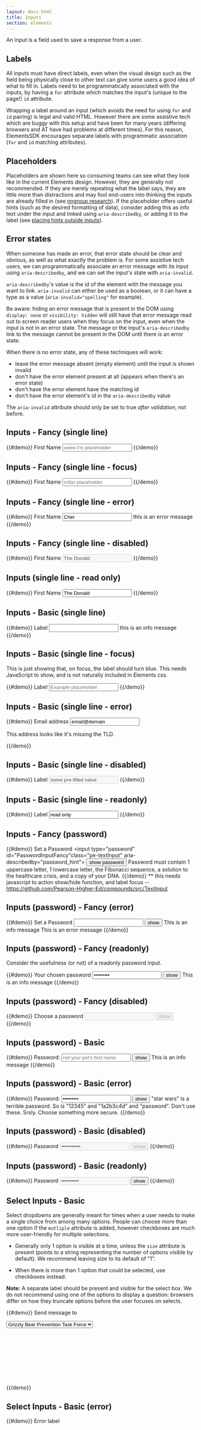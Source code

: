 ```yaml
---
layout: docs.html
title: Inputs
section: elements
---
```


An input is a field used to save a response from a user.

## Labels
All inputs must have direct labels, even when the visual design such as the field being physically close to other text can give some users a good idea of what to fill in. Labels need to be programmatically associated with the inputs, by having a `for` attribute which matches the input's (unique to the page!) `id` attribute.

Wrapping a label around an input (which avoids the need for using `for` and `id` pairing) is legal and valid HTML. However there are some assistive tech which are buggy with this setup and have been for many years (differing browsers and AT have had problems at different times). For this reason, ElementsSDK encourages separate labels with programmatic association (`for` and `id` matching attributes).

## Placeholders 

Placeholders are shown here so consuming teams can see what they look like in the current Elements design. However, they are generally not recommended. If they are merely repeating what the label says, they are little more than distractions and may fool end-users into thinking the inputs are already filled in (see <a href="https://www.nngroup.com/articles/form-design-placeholders/">nngroup research</a>). If the placeholder offers useful hints (such as the desired formatting of data), consider adding this as info text under the input and linked using `aria-describedby`, or adding it to the label (see <a href="https://www.digitalgov.gov/2014/11/24/placeholder-text-think-outside-the-box/">placing hints outside inputs</a>).

## Error states

When someone has made an error, that error state should be clear and obvious, as well as what exactly the problem is. For some assistive tech users, we can programmatically associate an error message with its input using `aria-describedby`, and we can set the input's state with `aria-invalid`.

`aria-describedby`'s value is the id of the element with the message you want to link. `aria-invalid` can either be used as a boolean, or it can have a type as a value (`aria-invalid="spelling"` for example).

Be aware: hiding an error message that is present in the DOM using `display: none` or `visibility: hidden` will still have that error message read out to screen reader users when they focus on the input, even when the input is not in an error state.
The message or the input's `aria-describedby` link to the message cannot be present in the DOM until there *is* an error state. 

When there is no error state, any of these techniques will work: 
* leave the error message absent (empty element) until the input is shown invalid
* don't have the error element present at all (appears when there's an error state)
* don't have the error element have the matching id
* don't have the error element's id in the `aria-describedby` value

The `aria-invalid` attribute should only be set to true *after validation*, not before.

## Inputs - Fancy (single line)

{{#demo}}
 <label class="pe-textLabelInput__label" for="name1">First Name</label>
 <input type="text" class="pe-textInput" id="name1" placeholder="weee I'm placeholder">
 <span class="pe-input_underline"></span>
{{/demo}}

## Inputs - Fancy (single line - focus)

{{#demo}}
 <label class="pe-textLabelInput__label--label_focus" for="name1_again">First Name</label>
 <input type="text" class="pe-textInput" id="name1_again" placeholder="m0ar placeholder">
 <span class="pe-input_underline"></span>
{{/demo}}

## Inputs - Fancy (single line - error)

{{#demo}}
 <label class="pe-textLabelInput__label--label_error" for="name2">First Name</label>
 <input type="text" class="pe-textInput--input_error" id="name2" value="Cher" aria-describedby="someError" aria-invalid="true">
 <span class="pe-inputError_underline"></span>
 <span id="someError" class="pe-input--error_message">this is an error message</span>
{{/demo}}

## Inputs - Fancy (single line - disabled)

{{#demo}}
 <label class="pe-textLabelInput__label--label-disabled" for="name3">First Name</label>
 <input type="text" class="pe-textInput" id="name3" value="The Donald" disabled>
{{/demo}}

## Inputs (single line - read only)

{{#demo}}
 <label class="pe-textLabelInput__label" for="name4">First Name</label>
 <input type="text" class="pe-textInput--input_readonly" id="name4" value="The Donald" readonly>
{{/demo}}


## Inputs - Basic (single line)

{{#demo}}
  <label class="pe-textLabelInput__label" for="anInput">Label</label>
  <input type="text" class="pe-textInput--basic" id="anInput" aria-describedby="someHint">
 <span id="someHint" class="pe-input--info_message">this is an info message</span>
{{/demo}}

## Inputs - Basic (single line - focus)

This is just showing that, on focus, the label should turn blue. This needs JavaScript to show, and is not naturally included in Elements css.

{{#demo}}
  <label class="pe-textLabelInput__label--label_focus" for="anotherInput">Label</label>
  <input type="text" class="pe-textInput--basic" id="anotherInput" placeholder="Example placeholder">
{{/demo}}

## Inputs - Basic (single line - error)

{{#demo}}
  <label class="pe-textLabelInput__label--label_error" for="emailz">Email address</label>
  <input type="text" class="pe-textInput--basic_error" id="emailz" value="email@domain" aria-invalid="true" aria-describedby="no_tld_error">
  <p id="no_tld_error" class="pe-input--error_message">This address looks like it's missing the TLD.</p>
{{/demo}}

## Inputs - Basic (single line - disabled)

{{#demo}}
  <label class="pe-textLabelInput__label--label-disabled" for="x">Label</label>
  <input type="text" class="pe-textInput--basic" id="x" disabled value="some pre-filled value">
{{/demo}}

## Inputs - Basic (single line - readonly)

{{#demo}}
  <label class="pe-textLabelInput__label" for="y">Label</label>
  <input type="text" class="pe-textInput--input_readonly" id="y" value="read only" readonly>
{{/demo}}

## Inputs - Fancy (password)

{{#demo}}
  <label for="PasswordInputFancy" class="pe-textLabelInput__label">Set a Password</label>
  <input type="password" id="PasswordInputFancy"class="pe-textInput" aria-describedby="password_hint">
  <span class="pe-input_underline"></span>
  <button type="button" id="showbutton-PasswordInputFancy" class="pe-textInput__showButton">show<span class="pe-sr-only"> password</span></button>
  <span id="password_hint" class="pe-input--info_message">Password must contain 1 uppercase letter, 1 lowercase letter, the Fibonacci sequence, a solution to the healthcare crisis, and a copy of your DNA.</span>
{{/demo}}
** this needs javascript to action show/hide function, and label focus --
 <a href="https://github.com/Pearson-Higher-Ed/compounds/src/PasswordInput">https://github.com/Pearson-Higher-Ed/compounds/src/TextInput</a>

 ## Inputs (password) - Fancy (error)

 {{#demo}}
   <label for="PasswordInputFancyError" class="pe-textLabelInput__label--label_error">Set a Password</label>
   <input type="password" id="PasswordInputFancyError" class="pe-textInput--input_error" aria-describedby="password_error2 password_hint2" aria-invalid="true">
   <span class="pe-inputError_underline"></span>
   <button type="button" id="showbutton-PasswordInputFancyError" class="pe-textInput__showButton--error">show</button>
  <span id="password_hint2" class="pe-input--info_message">This is an info message</span>
  <span id="password_error2" class="pe-input--error_message">This is an error message</span>
 {{/demo}}

 ## Inputs (password) - Fancy (readonly)

Consider the usefulness (or not) of a readonly password input.

 {{#demo}}
  <label for="PasswordInputFancyReadOnly" class="pe-textLabelInput__label">Your chosen password</label>
  <input type="password" id="PasswordInputFancyReadOnly" readonly class="pe-textInput--input_readonly" aria-describedby="password_hint3" value="*********">
  <button type="button" id="showbutton-PasswordInputFancyReadOnly" class="pe-textInput__showButton">show</button>
  <span id="password_hint3" class="pe-input--info_message">This is an info message</span>
 {{/demo}}

 ## Inputs (password) - Fancy (disabled)

 {{#demo}}
  <label for="PasswordInputFancyDisabled" class="pe-textLabelInput__label--label-disabled">Choose a password</label>
  <input type="password" id="PasswordInputFancyDisabled" disabled class="pe-textInput">
  <span class=""></span>
  <button type="button" id="showbutton-PasswordInputFancyDisabled" disabled class="pe-textInput__showButton--disabled">show</button>
 {{/demo}}

 ## Inputs (password) - Basic

 {{#demo}}
  <label for="PasswordInputBasic" class="pe-textLabelInput__label">Password: </label>
  <input type="password" id="PasswordInputBasic" placeholder="not your pet's first name" class="pe-textInput--basic">
  <span class=""></span>
  <button type="button" id="showbutton-PasswordInputBasic" class="pe-textInput__showButton-basic">show</button>
  <span id="pw_hint" class="pe-input--info_message">This is an info message</span>
  <span id="pw_error" class="pe-input--error_message"></span>
 {{/demo}}

 ## Inputs (password) - Basic (error)

 {{#demo}}
  <label for="PasswordInputBasicError" class="pe-textLabelInput__label--label_error">Password: </label>
  <input type="password" id="PasswordInputBasicError" value="star wars" class="pe-textInput--basic_error" aria-invalid="true" aria-describedby="pw_error2 pw_hint2">
  <span class=""></span>
  <button type="button" id="showbutton-PasswordInputBasicError" class="pe-textInput__showButton-basic">show</button>
  <span id="pw_hint2" class="pe-input--info_message">"star wars" is a terrible password. So is "12345" and "1a2b3c4d" and "password". Don't use these.</span>
  <span id="pw_error2" class="pe-input--error_message">Srsly. Choose something more secure.</span>
 {{/demo}}

 ## Inputs (password) - Basic (disabled)

 {{#demo}}
  <label for="PasswordInputBasicDisabled" class="pe-textLabelInput__label--label-disabled">Password</label>
  <input type="password" id="PasswordInputBasicDisabled" value="***********" disabled class="pe-textInput--basic">
  <span class=""></span>
  <button type="button" id="showbutton-PasswordInputBasicDisabled" disabled class="pe-textInput__showButton-basic--disabled">show</button>
 {{/demo}}

 ## Inputs (password) - Basic (readonly)

 {{#demo}}
  <label for="PasswordInputBasicReadOnly" class="pe-textLabelInput__label">Password</label>
  <input type="password" id="PasswordInputBasicReadOnly" value="**********" disabled readonly="" class="pe-textInput--input_readonly">
  <button type="button" id="showbutton-PasswordInputBasicReadOnly" class="pe-textInput__showButton">show</button>
 {{/demo}}


## Select Inputs - Basic

Select dropdowns are generally meant for times when a user needs to make a single choice from among many options. People can choose more than one option if the `mutliple` attribute is added, however checkboxes are much more user-friendly for multiple selections.

- Generally only 1 option is visible at a time, unless the `size` attribute is present (points to a string representing the number of options visible by default). We recommend leaving size to its default of "1".

- When there is more than 1 option that could be selected, use checkboxes instead.

**Note:** A separate label should be present and visible for the select box. We do not recommend using one of the options to display a question: browsers differ on how they truncate options before the user focuses on selects.

{{#demo}}
<label class="pe-textLabelInput__label" for="send_message">Send message to</label>
<div class="pe-select-container">
  <select class="pe-selectInput--basic" id="send_message">
    <option value="GBPTF">Grizzly Bear Prevention Task Force</option>
    <option value="1234B">Boaty McBoatface</option>
    <option value="GDL">GDL</option>
    <option value="LED">LED</option>
  </select>
  <svg aria-hidden="true"
    focusable="false"
    class="pe-icon--dropdown-open-18">
  <use xlink:href="#dropdown-open-18"></use>
  </svg>
</div>
{{/demo}}

## Select Inputs - Basic (error)

{{#demo}}
<label class="pe-textLabelInput__label--label_error" for="fout">Error label</label>
<div class="pe-select-container-error">
  <select class="pe-selectInput--basic" id="fout" aria-describedby="select_error">
    <option value="uno">One</option>
    <option value="dos">Two</option>
    <option value="tres">Three</option>
    <option value="quatro">Four</option>
  </select>
  <svg aria-hidden="true"
    focusable="false"
    class="pe-icon--dropdown-open-18">
  <use xlink:href="#dropdown-open-18"></use>
  </svg>
</div>
<p id="select_error" class="pe-input--error_message">error message</p>

{{/demo}}

## Select Inputs - Basic (disabled)

{{#demo}}
<label class="pe-textLabelInput__label--label-disabled" for="disabled_select">Disabled label</label>
<div class="pe-select-container-disabled">
  <select class="pe-select-container-disabled" id="disabled_select" disabled>
    <option value="uno">One</option>
    <option value="dos">Two</option>
    <option value="tres">Three</option>
    <option value="quatro">Four</option>
  </select>
  <svg aria-hidden="true"
    focusable="false"
    class="pe-icon--dropdown-open-18">
  <use xlink:href="#dropdown-open-18"></use>
  </svg>
</div>

{{/demo}}

## Select Inputs - Basic (readOnly)

Select's don't have a readonly state. To fake it, you would have to remove all the other options with JavaScript.

{{#demo}}
<label class="pe-textLabelInput__label" for="readonly_zomg">Readonly label</label>
<div class="pe-select-container-readonly">
  <select class="pe-select-container-readonly" id="readonly_zomg">
    <option value="tres">Three</option>
  </select>
  <svg aria-hidden="true"
    focusable="false"
    class="pe-icon--dropdown-open-18">
  <use xlink:href="#dropdown-open-18"></use>
  </svg>
</div>
<p id="readonly_hint" class="pe-input--info_message">Only valid with coupon</p>

{{/demo}}

## Select Inputs - fancy

{{#demo}}
<label for="select_fancy" class="pe-textLabelInput__label">Select Label:</label>
   <div class="pe-select-container--fancy">
      <select id="select_fancy" class="pe-selectInput--fancy" aria-describedby="hinty_mchint">
         <option>ipad</option>
         <option>mac</option>
         <option>iphone</option>
      </select>
      <span class="pe-input_underline"></span>
      <svg focusable="false" aria-hidden="true" class="pe-icon--dropdown-open-18">
         <use xlink:href="#dropdown-open-18"></use>
      </svg>
   </div>
   <span id="hinty_mchint" class="pe-input--info_message">This is an info message</span>
{{/demo}}


## Select Inputs - fancy (error)

{{#demo}}
<label for="select_fancy_error" class="pe-textLabelInput__label--label_error">Select Label:</label>
   <div class="pe-select-container-fancy-error">
      <select id="select_fancy_error" class="pe-selectInput-fancy-error" aria-invalid="true" aria-describedby="fancy_error">
         <option>ipad</option>
         <option>mac</option>
         <option>iphone</option>
      </select>
      <span class="pe-inputError_underline"></span>
      <svg focusable="false" aria-hidden="true" class="pe-icon--dropdown-open-18">
         <use xlink:href="#dropdown-open-18"></use>
      </svg>
   </div>
   <span id="fancy_error" class="pe-input--error_message">This is an error message</span>
{{/demo}}

## Select Inputs - fancy (disabled)

{{#demo}}
<label for="select_disabled" class="pe-textLabelInput__label--label-disabled">Select Label:</label>
   <div class="pe-select-container-fancy-disabled">
      <select id="select_disabled" disabled class="pe-selectInput-fancy-disabled">
         <option>ipad</option>
         <option>mac</option>
         <option>iphone</option>
      </select>
      <span class=""></span>
      <svg focusable="false" aria-hidden="true" class="pe-icon--dropdown-open-18">
         <use xlink:href="#dropdown-open-18"></use>
      </svg>
   </div>
{{/demo}}

## Select Inputs - fancy (readonly)

{{#demo}}
<label for="select_readonly" class="pe-textLabelInput__label">Select Label:</label>
   <div class="pe-select-container-fancy-readonly">
      <select id="select_readonly" disabled="" class="pe-selectInput-fancy-readonly">
         <option>ipad</option>
         <option>mac</option>
         <option>iphone</option>
      </select>
      <span class=""></span>
      <svg focusable="false" aria-hidden="true" class="pe-icon--dropdown-open-18">
         <use xlink:href="#dropdown-open-18"></use>
      </svg>
   </div>
{{/demo}}


## Multiple Line text

{{#demo}}
<label class="pe-textLabelInput__label" for="multi_vlaai">Multi-line label</label>
<textarea class="pe-multiLineText" id="multi_vlaai" cols="30" rows="5"
  placeholder="Many words displayed over multiple lines.">
</textarea>
{{/demo}}

## Multiple Line text - error

{{#demo}}
<label class="pe-textLabelInput__label--label_error" for="vlaai_fout">Multi-line label</label>
<textarea class="pe-multiLineText--error" id="vlaai_fout" cols="30" rows="5"
  aria-invalid="true" aria-describedby="vlaai_error">You Can't Have Too Much Truck </textarea>
<p id="vlaai_error" class="pe-input--error_message">Too much truck</p>
{{/demo}}

## Multiple Line text - disabled

{{#demo}}
<label class="pe-textLabelInput__label--label-disabled" for="nope">Multi-line label</label>
<textarea class="pe-multiLineText--disabled" id="nope" cols="30" rows="5" disabled> </textarea>
{{/demo}}

## Multiple Line text - readOnly

{{#demo}}
<label class="pe-textLabelInput__label" for="andale">Multi-line label</label>
<textarea class="pe-multiLineText--readOnly" id="andale" cols="30" rows="5" readonly>TERMS AND CONDITIONS. You ("you") agree to giving up an arm, a leg, your first born, and your dawg. These terms may be changed at any time without warning.
3. TRANSFER. You may not rent, lease, lend, sell, redistribute, or sublicense the iOS software. You may, however (a)
Oh you know what? This is page 46, nobody's still reading this. I bet only about five people clicked to read the T&amp;Cs in the first place - we might as well just say anything we like.
Tony on floor 5 of Apple HQ smells of sardines.
When someone sends a funny email around the offices we have to reply with iLaughed. It's in our job description.
Remember that legal kerfuffle over Apple &amp; Apple studios? Want to know how we fixed it? We bought The Beatles. We have the surviving ones come and sing to us for scraps. We're looking at ways to reanimate the dead ones.
The canteen only sells apple products. Apples, apple juice, apple flapjacks, toffee apples. We get fired if we're caught eating anything without apples in it. I'M ALLERGIC TO APPLES AND I'M ALWAYS HUNGRY.
We faked the moon landings. Did it in 2008, then brainwashed you all to believe it happened in 1969, just because we could. If anyone finds out I've leaked this information, I'll be killed. But no one will ever, ever read this.</textarea>
{{/demo}}

## Inputs (checkbox)

Checkboxes are for times when the user needs to make one or more binary choices about a related item.

- Unlike radio buttons, where a group of radio buttons represents a single choice, each check box in a group represents a separate, independent choice.

- When there is more than one option but only one can be selected, use a radio button instead.

Unselected
{{#demo}}
    <div class="pe-checkbox">
      <input type="checkbox"  id="checkboxInput" value="1" />
      <label for="checkboxInput">Bacon</label>
      <span>
        <svg aria-hidden="true"
             focusable="false"
             class="pe-icon--check-sm-18">
          <use xlink:href="#check-sm-18"></use>
        </svg>
      </span>
    </div>
{{/demo}}

Selected
{{#demo}}
 <div class="pe-checkbox">
   <input type="checkbox" id="checkboxInput2" value="1" checked/>
   <label for="checkboxInput2">Pastrami</label>
   <span>
     <svg aria-hidden="true"
        focusable="false"
        class="pe-icon--check-sm-18">
      <use xlink:href="#check-sm-18"></use>
     </svg>
   </span>
 </div>
{{/demo}}


Unselected Focus
(close your eyes and imagine the border is blue, or tab to this to see its focussed state)
{{#demo}}
    <div class="pe-checkbox">
      <input type="checkbox" id="checkboxInput3"/>
      <label for="checkboxInput3">Ham</label>
      <span>
        <svg aria-hidden="true"
             focusable="false"
             class="pe-icon--check-sm-18">
          <use xlink:href="#check-sm-18"></use>
        </svg>
      </span>
    </div>
{{/demo}}

Selected Focus
(imagine more blue here)
{{#demo}}
    <div class="pe-checkbox">
      <input type="checkbox" id="checkboxInput4" checked/>
      <label for="checkboxInput4">Steak</label>
      <span>
        <svg aria-hidden="true"
             focusable="false"
             class="pe-icon--check-sm-18">
          <use xlink:href="#check-sm-18"></use>
        </svg>
      </span>
    </div>
{{/demo}}

Disabled Selected
{{#demo}}
    <div class="pe-checkbox">
      <input type="checkbox" id="checkboxInput5" checked disabled/>
      <label for="checkboxInput5">Tripe</label>
      <span>
        <svg aria-hidden="true"
             focusable="false"
             class="pe-icon--check-sm-18">
          <use xlink:href="#check-sm-18"></use>
        </svg>
      </span>
    </div>
{{/demo}}

Disabled Unselected
{{#demo}}
    <div class="pe-checkbox">
      <input type="checkbox" id="checkboxInput6" disabled/>
      <label for="checkboxInput6">Meatball</label>
      <span>
        <svg aria-hidden="true"
             focusable="false"
             class="pe-icon--check-sm-18">
          <use xlink:href="#check-sm-18"></use>
        </svg>
      </span>
    </div>
{{/demo}}

## Inputs (radio buttons)

Radio buttons are for times when the user needs to make a single choice among many options. Unlike a select box, all options are available and visible to all users at once.

- Radio buttons are required to be inside a radio group (the most common example is a fieldset element where the fieldset's `<legend>` contains the subject the user is making a choice about).  They are required to have a label (which names the choice). Thus there is almost always a combination of a subject regarding the group (like a question), and a label per option.

- Radio buttons within a radio group are also required to share the same `name` attribute. There cannot be only 1 radio button in a radio group.

- It is <strong>strongly recommended</strong> that one of the radio buttons are selected by default, rather than letting browsers choose to either pre-select the first item or leave them all unselected.

- When a subject line and individual options, or using a fieldset/legend seem unnecessary for your question, consider using a select element instead.

- When there is more than one option that could be selected, use checkboxes instead.

Example showing unselected, selected, and disabled unselected versions:

{{#demo}}
<fieldset class="pe-fieldset">
  <legend>Which scotch do you like with your cookies?</legend>
  <div class="pe-radio">
    <input type="radio" name="scotch" id="scotchTB">
    <label for="scotchTB">T&#233; Bheag (unselected)</label>
    <span>
      <svg aria-hidden="true"
           focusable="false"
           class="pe-icon--radio-dot">
        <use xlink:href="#new-notification-9"></use>
      </svg>
    </span>
  </div>

  <div class="pe-radio">
    <input type="radio" name="scotch" id="scotchMS" checked="checked">
    <label for="scotchMS">Monkey Shoulder (selected)</label>
    <span>
      <svg aria-hidden="true"
           focusable="false"
           class="pe-icon--radio-dot">
        <use xlink:href="#new-notification-9"></use>
      </svg>
    </span>
  </div>

  <div class="pe-radio">
    <input type="radio" name="scotch" id="scotchT" disabled>
    <label for="scotchT">Talisker 18 years (disabled unselected)</label>
    <span>
      <svg aria-hidden="true"
           focusable="false"
           class="pe-icon--radio-dot">
        <use xlink:href="#new-notification-9"></use>
      </svg>
    </span>
  </div>
</fieldset>
{{/demo}}

Example showing focused, unselected, and disabled selected versions (developers should avoid offering a focused-but-unselected state by having one option pre-selected). "Focused" state shown visually only; developers do not have to add any inline styles to see this style on real focus events.

{{#demo}}
<fieldset class="pe-fieldset">
  <legend>Which kinds of cookies do you like with your scotch?</legend>
  <div class="pe-radio">
    <input type="radio" name="cookie" id="cookieCC">
    <label for="cookieCC">Chocolate Chip (unselected)</label>
    <span style="border-color:#047a9c;">
      <svg aria-hidden="true"
           focusable="false"
           class="pe-icon--radio-dot">
        <use xlink:href="#new-notification-9"></use>
      </svg>
    </span>
  </div>

  <div class="pe-radio">
    <input type="radio" name="cookie" id="oreo" disabled checked>
    <label for="oreo">Oreo (disabled selected)</label>
    <span>
      <svg aria-hidden="true"
           focusable="false"
           class="pe-icon--radio-dot">
        <use xlink:href="#new-notification-9"></use>
      </svg>
    </span>
  </div>
</fieldset>
{{/demo}}

Example showing unselected and focused selected versions. Again, developers do not add inline styles for this effect.

{{#demo}}
<fieldset class="pe-fieldset">
  <legend>Choose a meat</legend>
  <div class="pe-radio">
    <input type="radio" name="meat" id="bacon">
    <label for="bacon">Bacon (unselected)</label>
    <span>
      <svg aria-hidden="true"
           focusable="false"
           class="pe-icon--radio-dot">
        <use xlink:href="#new-notification-9"></use>
      </svg>
    </span>
  </div>

  <div class="pe-radio">
    <input type="radio" name="meat" id="shortribs" checked>
    <label for="shortribs">Short Ribs (focused selected)</label>
    <span style="border-color:#047a9c;">
      <svg aria-hidden="true"
           focusable="false"
           class="pe-icon--radio-dot">
        <use xlink:href="#new-notification-9"></use>
      </svg>
    </span>
  </div>
</fieldset>
{{/demo}}

### Accessibility Concerns

There can be times when a developer cannot have a fieldset+legend but must for some reason use radio buttons. It is possible to use another wrapping element, such as a div, with `role=radiogroup` set on it. Additionally for the legend text, if there is nearby text that is visually being relied upon to do the question/subject work, giving that element a unique id can allow you to add `aria-describedby="that unique id"` on your div.

{{#demo}}
<h2 id="cookiemonster">Cookies</h2>
<div role="radiogroup" aria-describedby="cookiemonster">
  <div class="pe-radio">
    <input type="radio" name="cookiez" id="cookiey" checked>
    <label for="cookiey">Love them</label>
    <span>
      <svg aria-hidden="true"
           focusable="false"
           class="pe-icon--radio-dot">
        <use xlink:href="#new-notification-9"></use>
      </svg>
    </span>
  </div>
  <div class="pe-radio">
    <input type="radio" name="cookiez" id="cookien">
    <label for="cookien">Hate them</label>
    <span>
      <svg aria-hidden="true"
           focusable="false"
           class="pe-icon--radio-dot">
        <use xlink:href="#new-notification-9"></use>
      </svg>
    </span>
  </div>
</div>
{{/demo}}

If the developer doesn't even have the freedom to wrap the radio buttons, `aria-describedby` can be used directly as well:



{{#demo}}
<h2 id="cookiemonster2">Cookies</h2>
<div class="pe-radio">
  <input type="radio" name="cookiezz" id="cookieyes" checked aria-describedby="cookiemonster2">
  <label for="cookieyes">Love them</label>
  <span>
    <svg aria-hidden="true"
         focusable="false"
         class="pe-icon--radio-dot">
      <use xlink:href="#new-notification-9"></use>
    </svg>
  </span>
</div>
<div class="pe-radio">
  <input type="radio" name="cookiezz" id="cookieno" aria-describedby="cookiemonster2">
  <label for="cookieno">Hate them</label>
  <span>
    <svg aria-hidden="true"
         focusable="false"
         class="pe-icon--radio-dot">
      <use xlink:href="#new-notification-9"></use>
    </svg>
  </span>
</div>
{{/demo}}


### RadioCheckGroup - (radio)

{{#demo}}
<fieldset class="pe-fieldset">
   <legend class="pe-legend">These are radio buttons</legend>
   <div class="pe-radio">
      <input type="radio" id="radiocheck-radiobutton2-tea-0" name="radiobutton2" value="tea"><label for="radiocheck-radiobutton2-tea-0">tea</label>
      <span>
         <svg aria-hidden="true" focusable="false" class="pe-icon--radio-dot">
            <use xmlns:xlink="http://www.w3.org/1999/xlink" xlink:href="#new-notification-9"></use>
         </svg>
      </span>
   </div>
   <div class="pe-radio">
      <input type="radio" id="radiocheck-radiobutton2-coffee-1" name="radiobutton2" value="coffee"><label for="radiocheck-radiobutton2-coffee-1">coffee</label>
      <span>
         <svg aria-hidden="true" focusable="false" class="pe-icon--radio-dot">
            <use xmlns:xlink="http://www.w3.org/1999/xlink" xlink:href="#new-notification-9"></use>
         </svg>
      </span>
   </div>
   <div class="pe-radio">
      <input type="radio" id="radiocheck-radiobutton2-soda-2" name="radiobutton2" value="soda"><label for="radiocheck-radiobutton2-soda-2">soda</label>
      <span>
         <svg aria-hidden="true" focusable="false" class="pe-icon--radio-dot">
            <use xmlns:xlink="http://www.w3.org/1999/xlink" xlink:href="#new-notification-9"></use>
         </svg>
      </span>
   </div>
   <div class="pe-radio">
      <input type="radio" id="radiocheck-radiobutton2-water-3" name="radiobutton2" value="water"><label for="radiocheck-radiobutton2-water-3">water</label>
      <span>
         <svg aria-hidden="true" focusable="false" class="pe-icon--radio-dot">
            <use xmlns:xlink="http://www.w3.org/1999/xlink" xlink:href="#new-notification-9"></use>
         </svg>
      </span>
   </div>
</fieldset>
{{/demo}}

### RadioCheckGroup - (checkbox)

{{#demo}}
<fieldset class="pe-fieldset">
   <legend class="pe-legend">These are checkboxes</legend>
   <div class="pe-checkbox">
      <input type="checkbox" id="radiocheck-checkbox1-tea-0" name="checkbox1" value="tea"><label for="radiocheck-checkbox1-tea-0">tea</label>
      <span>
         <svg aria-hidden="true" focusable="false" class="pe-icon--check-sm-18">
            <use xmlns:xlink="http://www.w3.org/1999/xlink" xlink:href="#check-sm-18"></use>
         </svg>
      </span>
   </div>
   <div class="pe-checkbox">
      <input type="checkbox" id="radiocheck-checkbox1-coffee-1" name="checkbox1" value="coffee" disabled=""><label for="radiocheck-checkbox1-coffee-1">coffee</label>
      <span>
         <svg aria-hidden="true" focusable="false" class="pe-icon--check-sm-18">
            <use xmlns:xlink="http://www.w3.org/1999/xlink" xlink:href="#check-sm-18"></use>
         </svg>
      </span>
   </div>
   <div class="pe-checkbox">
      <input type="checkbox" id="radiocheck-checkbox1-soda-2" name="checkbox1" value="soda"><label for="radiocheck-checkbox1-soda-2">soda</label>
      <span>
         <svg aria-hidden="true" focusable="false" class="pe-icon--check-sm-18">
            <use xmlns:xlink="http://www.w3.org/1999/xlink" xlink:href="#check-sm-18"></use>
         </svg>
      </span>
   </div>
   <div class="pe-checkbox">
      <input type="checkbox" id="radiocheck-checkbox1-water-3" name="checkbox1" value="water" disabled=""><label for="radiocheck-checkbox1-water-3">water</label>
      <span>
         <svg aria-hidden="true" focusable="false" class="pe-icon--check-sm-18">
            <use xmlns:xlink="http://www.w3.org/1999/xlink" xlink:href="#check-sm-18"></use>
         </svg>
      </span>
   </div>
</fieldset>
{{/demo}}
